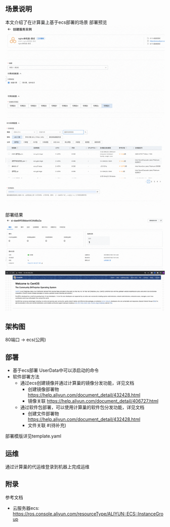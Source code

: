 ## 场景说明
本文介绍了在计算巢上基于ecs部署的场景
部署预览
![img_1.png](img_1.png)
![img_2.png](img_2.png)

部署结果
![img_3.png](img_3.png)
![img.png](img.png)

## 架构图
80端口 -> ecs(公网)

## 部署
* 基于ecs部署 UserData中可以添启动的命令
* 软件部署方法
   * 通过ecs创建镜像并通过计算巢的镜像分发功能，详见文档
      * 创建镜像部署物 https://help.aliyun.com/document_detail/432428.html
      * 镜像关联 https://help.aliyun.com/document_detail/406727.html
   * 通过软件包部署，可以使用计算巢的软件包分发功能，详见文档
      * 创建文件部署物 https://help.aliyun.com/document_detail/432428.html
      * 文件关联 #(待补充)

部署模版详见template.yaml

## 运维

通过计算巢的代运维登录到机器上完成运维

## 附录

参考文档
* 云服务器ecs: https://ros.console.aliyun.com/resourceType/ALIYUN::ECS::InstanceGroup